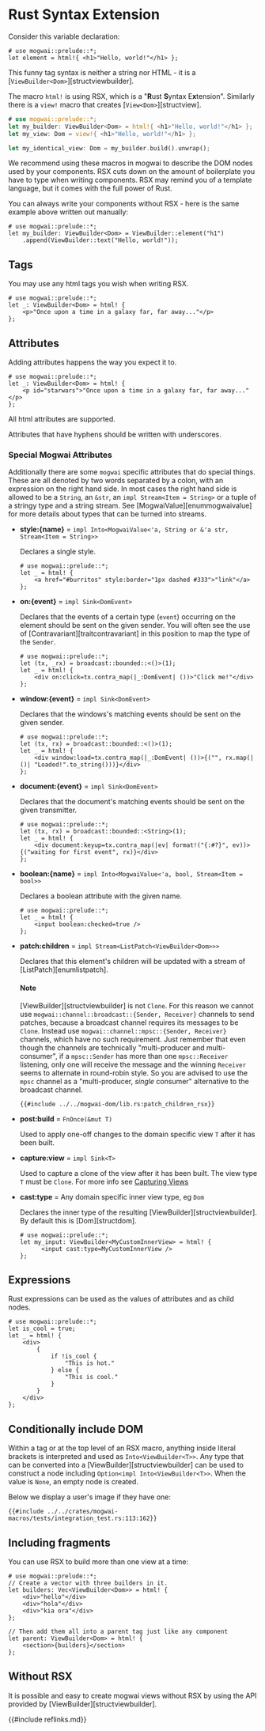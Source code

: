 # Rust Syntax Extension

Consider this variable declaration:

```rust, no_run
# use mogwai::prelude::*;
let element = html!{ <h1>"Hello, world!"</h1> };
```

This funny tag syntax is neither a string nor HTML - it is a [`ViewBuilder<Dom>`][structviewbuilder].

The macro `html!` is using RSX, which is a "**R**ust **S**yntax E**x**tension".
Similarly there is a `view!` macro that creates [`View<Dom>`][structview].

```rust
# use mogwai::prelude::*;
let my_builder: ViewBuilder<Dom> = html!{ <h1>"Hello, world!"</h1> };
let my_view: Dom = view!{ <h1>"Hello, world!"</h1> };

let my_identical_view: Dom = my_builder.build().unwrap();
```

We recommend using these macros in mogwai to describe the DOM nodes used by your
components.
RSX cuts down on the amount of boilerplate you have to type when writing components.
RSX may remind you of a template language, but it comes with the full power of Rust.

You can always write your components without RSX - here is the same example above
written out manually:

```rust, no_run
# use mogwai::prelude::*;
let my_builder: ViewBuilder<Dom> = ViewBuilder::element("h1")
    .append(ViewBuilder::text("Hello, world!"));
```

## Tags
You may use any html tags you wish when writing RSX.

```rust, no_run
# use mogwai::prelude::*;
let _: ViewBuilder<Dom> = html! {
    <p>"Once upon a time in a galaxy far, far away..."</p>
};
```
## Attributes
Adding attributes happens the way you expect it to.
```rust, no_run
# use mogwai::prelude::*;
let _: ViewBuilder<Dom> = html! {
    <p id="starwars">"Once upon a time in a galaxy far, far away..."</p>
};
```
All html attributes are supported.

Attributes that have hyphens should be written with underscores.

### Special Mogwai Attributes
Additionally there are some `mogwai` specific attributes that do special things.
These are all denoted by two words separated by
a colon, with an expression on the right hand side. In most cases the right hand
side is allowed to be a `String`, an `&str`, an `impl Stream<Item = String>` or a
tuple of a stringy type and a string stream. See [MogwaiValue][enummogwaivalue]
for more details about types that can be turned into streams.

- **style:{name}** = `impl Into<MogwaiValue<'a, String or &'a str, Stream<Item = String>>`

  Declares a single style.
  ```rust,no_run
  # use mogwai::prelude::*;
  let _ = html! {
      <a href="#burritos" style:border="1px dashed #333">"link"</a>
  };
  ```

- **on:{event}** = `impl Sink<DomEvent>`

  Declares that the events of a certain type (`event`) occurring on the element should
  be sent on the given sender. You will often see the use of
  [Contravariant][traitcontravariant] in this position to map the type of the `Sender`.
  ```rust,no_run
  # use mogwai::prelude::*;
  let (tx, _rx) = broadcast::bounded::<()>(1);
  let _ = html! {
      <div on:click=tx.contra_map(|_:DomEvent| ())>"Click me!"</div>
  };
  ```

- **window:{event}** = `impl Sink<DomEvent>`

  Declares that the windows's matching events should be sent on the given sender.
  ```rust, no_run
  # use mogwai::prelude::*;
  let (tx, rx) = broadcast::bounded::<()>(1);
  let _ = html! {
      <div window:load=tx.contra_map(|_:DomEvent| ())>{("", rx.map(|()| "Loaded!".to_string()))}</div>
  };
  ```

- **document:{event}** = `impl Sink<DomEvent>`

  Declares that the document's matching events should be sent on the given transmitter.
  ```rust,no_run
  # use mogwai::prelude::*;
  let (tx, rx) = broadcast::bounded::<String>(1);
  let _ = html! {
      <div document:keyup=tx.contra_map(|ev| format!("{:#?}", ev))>{("waiting for first event", rx)}</div>
  };
  ```

- **boolean:{name}** = `impl Into<MogwaiValue<'a, bool, Stream<Item = bool>>`

  Declares a boolean attribute with the given name.
  ```rust,no_run
  # use mogwai::prelude::*;
  let _ = html! {
      <input boolean:checked=true />
  };
  ```

- **patch:children** = `impl Stream<ListPatch<ViewBuilder<Dom>>>`

  Declares that this element's children will be updated with a stream of [ListPatch][enumlistpatch].
  #### Note
  [ViewBuilder][structviewbuilder] is not `Clone`. For this reason we cannot use `mogwai::channel::broadcast::{Sender, Receiver}`
  channels to send patches, because a broadcast channel requires its messages to be `Clone`. Instead use
  `mogwai::channel::mpsc::{Sender, Receiver}` channels, which have no such requirement. Just remember that even though
  the channels are technically "multi-producer and multi-consumer", if a `mpsc::Sender` has more than one `mpsc::Receiver`
  listening, only one will receive the message and the winning `Receiver` seems to alternate in round-robin style. So you
  are advised to use the `mpsc` channel as a "multi-producer, _single_ consumer" alternative to the broadcast channel.
  ```rust, ignore
  {{#include ../../mogwai-dom/lib.rs:patch_children_rsx}}
  ```

- **post:build** = `FnOnce(&mut T)`

  Used to apply one-off changes to the domain specific view `T` after it has been built.

- **capture:view** = `impl Sink<T>`

  Used to capture a clone of the view after it has been built. The view type `T` must be `Clone`.
  For more info see [Capturing Views](view_capture.md)

- **cast:type** = Any domain specific inner view type, eg `Dom`

  Declares the inner type of the resulting [ViewBuilder][structviewbuilder]. By default this is
  [Dom][structdom].
  ```rust,ignore
  # use mogwai::prelude::*;
  let my_input: ViewBuilder<MyCustomInnerView> = html! {
        <input cast:type=MyCustomInnerView />
  };
  ```

## Expressions
Rust expressions can be used as the values of attributes and as child nodes.
```rust, no_run
# use mogwai::prelude::*;
let is_cool = true;
let _ = html! {
    <div>
        {
            if !is_cool {
                "This is hot."
            } else {
                "This is cool."
            }
        }
    </div>
};
```

## Conditionally include DOM

Within a tag or at the top level of an RSX macro, anything inside literal brackets is interpreted and used
as `Into<ViewBuilder<T>>`. Any type that can be converted into a [ViewBuilder][structviewbuilder]
can be used to construct a node including `Option<impl Into<ViewBuilder<T>>`. When the value is `None`,
an empty node is created.

Below we display a user's image if they have one:

```rust, ignore, no_run
{{#include ../../crates/mogwai-macros/tests/integration_test.rs:113:162}}
```

## Including fragments

You can use RSX to build more than one view at a time:

```rust, no_run
# use mogwai::prelude::*;
// Create a vector with three builders in it.
let builders: Vec<ViewBuilder<Dom>> = html! {
    <div>"hello"</div>
    <div>"hola"</div>
    <div>"kia ora"</div>
};

// Then add them all into a parent tag just like any component
let parent: ViewBuilder<Dom> = html! {
    <section>{builders}</section>
};
```

## Without RSX

It is possible and easy to create mogwai views without RSX by using the
API provided by [ViewBuilder][structviewbuilder].

{{#include reflinks.md}}

